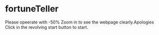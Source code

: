 # fortuneTeller

Please opeerate with -50% Zoom in to see the webpage clearly.Apologies
Click in the revolving start button to start.
